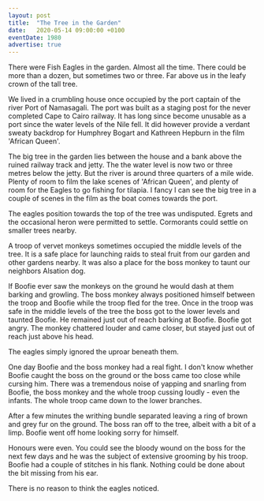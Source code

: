 ```yaml
---
layout: post
title:  "The Tree in the Garden"
date:   2020-05-14 09:00:00 +0100
eventDate: 1980
advertise: true
---
```


There were Fish Eagles in the garden. Almost all the time. There could be more than a dozen, but sometimes two or three. Far above us in the leafy crown of the tall tree. 

We lived in a crumbling house once occupied by the port captain of the river Port of Namasagali. The port was built as a staging post for the never completed Cape to Cairo railway. It has long since become unusable as a port since the water levels of the Nile fell. It did however provide a verdant sweaty backdrop for Humphrey Bogart and Kathreen Hepburn in the film 'African Queen'. 

The big tree in the garden lies between the house and a bank above the ruined railway track and jetty. The the water level is now two or three metres below the jetty. But the river is around three quarters of a mile wide. Plenty of room to film the lake scenes of 'African Queen', and plenty of room for the Eagles to go fishing for tilapia. I fancy I can see the big tree in a couple of scenes in the film as the boat comes towards the port.

The eagles position towards the top of the tree was undisputed. Egrets and the occasional heron were permitted to settle. Cormorants could settle on smaller trees nearby.

A troop of vervet monkeys sometimes occupied the middle levels of the tree. It is a safe place for launching raids to steal fruit from our garden and other gardens nearby. It was also a place for the boss monkey to taunt our neighbors Alsation dog.

If Boofie ever saw the monkeys on the ground he would dash at them barking and growling. The boss monkey always positioned himself between the troop and Boofie while the troop fled for the tree. Once in the troop was safe in the middle levels of the tree the boss got to the lower levels and taunted Boofie. He remained just out of reach barking at Boofie. Boofie got angry. The monkey chattered louder and came closer, but stayed just out of reach just above his head. 

The eagles simply ignored the uproar beneath them. 

One day Boofie and the boss monkey had a real fight. I don't know whether Boofie caught the boss on the ground or the boss came too close while cursing him. There was a tremendous noise of yapping and snarling from Boofie, the boss monkey and the whole troop cussing loudly - even the infants. The whole troop came down to the lower branches.

After a few minutes the writhing bundle separated leaving a ring of brown and grey fur on the ground. The boss ran off to the tree, albeit with a bit of a limp. Boofie went off home looking sorry for himself.

Honours were even. You could see the bloody wound on the boss for the next few days and he was the subject of extensive grooming by his troop. Boofie had a couple of stitches in his flank. Nothing could be done about the bit missing from his ear.

There is no reason to think the eagles noticed.
